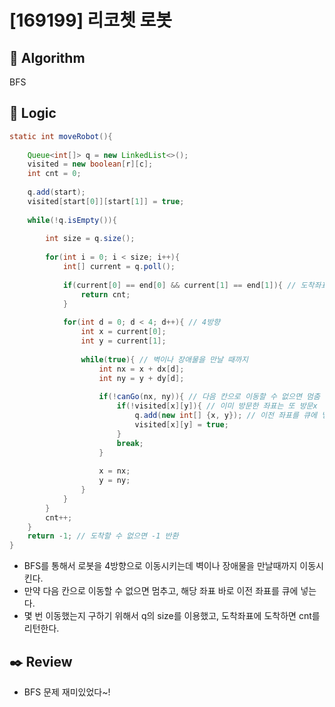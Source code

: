 # [169199] 리코쳇 로봇

## :pushpin: **Algorithm**

BFS

## :round_pushpin: **Logic**

```java
static int moveRobot(){
    
    Queue<int[]> q = new LinkedList<>();
    visited = new boolean[r][c];
    int cnt = 0;
    
    q.add(start);
    visited[start[0]][start[1]] = true;
    
    while(!q.isEmpty()){
        
        int size = q.size();
        
        for(int i = 0; i < size; i++){
            int[] current = q.poll();
            
            if(current[0] == end[0] && current[1] == end[1]){ // 도착좌표에 도착하면 멈춤 
                return cnt;
            }
            
            for(int d = 0; d < 4; d++){ // 4방향
                int x = current[0];
                int y = current[1];
                
                while(true){ // 벽이나 장애물을 만날 때까지 
                    int nx = x + dx[d];
                    int ny = y + dy[d];
                    
                    if(!canGo(nx, ny)){ // 다음 칸으로 이동할 수 없으면 멈춤 
                        if(!visited[x][y]){ // 이미 방문한 좌표는 또 방문x
                            q.add(new int[] {x, y}); // 이전 좌표를 큐에 넣기 
                            visited[x][y] = true;
                        }
                        break;
                    }
                    
                    x = nx;
                    y = ny;
                }
            }
        }
        cnt++;
    }
    return -1; // 도착할 수 없으면 -1 반환 
}
```
- BFS를 통해서 로봇을 4방향으로 이동시키는데 벽이나 장애물을 만날때까지 이동시킨다. 
- 만약 다음 칸으로 이동할 수 없으면 멈추고, 해당 좌표 바로 이전 좌표를 큐에 넣는다. 
- 몇 번 이동했는지 구하기 위해서 q의 size를 이용했고, 도착좌표에 도착하면 cnt를 리턴한다.

## :black_nib: **Review**
- BFS 문제 재미있었다~!
